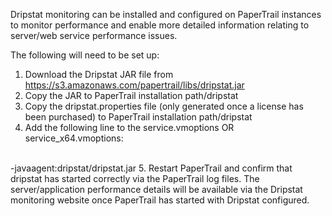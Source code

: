 Dripstat monitoring can be installed and configured on PaperTrail instances to monitor performance and enable more detailed information relating to server/web service performance issues.

The following will need to be set up:

1. Download the Dripstat JAR file from https://s3.amazonaws.com/papertrail/libs/dripstat.jar 
2. Copy the JAR to PaperTrail installation path/dripstat
3. Copy the dripstat.properties file (only generated once a license has been purchased) to PaperTrail installation path/dripstat
4. Add the following line to the service.vmoptions OR service_x64.vmoptions:
<br>
   -javaagent:dripstat/dripstat.jar
5. Restart PaperTrail and confirm that dripstat has started correctly via the PaperTrail log files. The server/application performance details will be available via the Dripstat monitoring website once PaperTrail has started with Dripstat configured.
